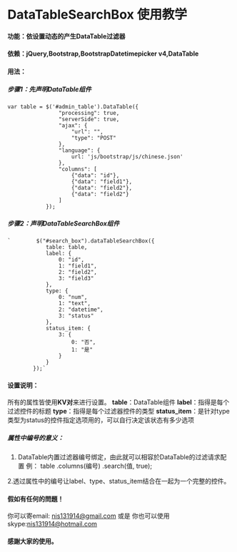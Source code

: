 # DataTableSearchBox 使用教学

#### 功能：依设置动态的产生DataTable过滤器
#### 依赖：jQuery,Bootstrap,BootstrapDatetimepicker v4,DataTable

#### 用法：
##### 步骤1：先声明DataTable组件
    var table = $('#admin_table').DataTable({
                    "processing": true,
                    "serverSide": true,
                    "ajax": {
                        "url": "",
                        "type": "POST"
                    },
                    "language": {
                        url: 'js/bootstrap/js/chinese.json'
                    },
                    "columns": [
                        {"data": "id"},
                        {"data": "field1"},
                        {"data": "field2"},
                        {"data": "field2"}
                    ]
                });
    
##### 步骤2：声明DataTableSearchBox组件

    `        $("#search_box").dataTableSearchBox({
                table: table,
                label: {
                    0: "id",
                    1: "field1",
                    2: "field2",
                    3: "field3"
                },
                type: {
                    0: "num",
                    1: "text",
                    2: "datetime",
                    3: "status"
                },
                status_item: {
                    3: {
                        0: "否",
                        1: "是"
                    }
                }
            });`


#### 设置说明：
所有的属性皆使用**KV对**来进行设置。
**table**：DataTable组件
**label**：指得是每个过滤控件的标题
**type**：指得是每个过滤器控件的类型
**status_item**：是针对type类型为status的控件指定选项用的，可以自行决定该状态有多少选项

##### 属性中编号的意义：
1. DataTable内置过滤器编号绑定，由此就可以相容於DataTable的过滤请求配置
例：
 table
    .columns(编号)
    .search(值, true);

2.透过属性中的编号让label、type、status_item结合在一起为一个完整的控件。

#### 假如有任何的問題！

你可以寄email: nis131914@gmail.com 或是 你也可以使用 skype:nis131914@hotmail.com

#### 感謝大家的使用。